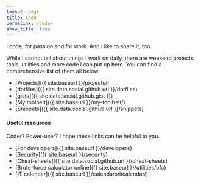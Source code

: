 ```yaml
---
layout: page
title: Code
permalink: /code/
show_title: true
---
```


I code, for passion and for work. And I like to share it, too.

While I cannot tell about things I work on daily, there are weekend projects, tools, utilities and more code I can put up here. You can find a comprehensive list of them all below.

- [Projects]({{ site.baseurl }}/projects/)
- [dotfiles]({{ site.data.social.github.url }}/dotfiles)
- [gists]({{ site.data.social.github.gist }})
- [My toolbelt]({{ site.baseurl }}/my-toolbelt/)
- [Snippets]({{ site.data.social.github.url }}/snippets)

#### Useful resources

Coder? Power-user? I hope these links can be helpful to you.

- [For developers]({{ site.baseurl }}/developers)
- [Security]({{ site.baseurl }}/security)
- [Cheat-sheets]({{ site.data.social.github.url }}/cheat-sheets)
- [Brute-force calculator online]({{ site.baseurl }}/utilities/bfc)
- [IT calendar]({{ site.baseurl }}/calendars/itcalendar/)
